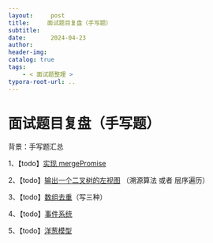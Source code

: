 ```yaml
---
layout:     post
title:     面试题目复盘（手写题）
subtitle:  
date:       2024-04-23
author:     
header-img: 
catalog: true
tags:
    - < 面试题整理 >
typora-root-url: ..
---
```




# 面试题目复盘（手写题）

背景：手写题汇总

1、【todo】[实现 mergePromise](https://github.com/CodingWithAlice/init-my/blob/master/src/assets/%E6%89%8B%E6%92%95/mergePromise.html)

2、【todo】[输出一个二叉树的左视图](https://github.com/CodingWithAlice/init-my/blob/master/src/assets/%E7%AE%97%E6%B3%95/%E8%BE%93%E5%87%BA%E4%BA%8C%E5%8F%89%E6%A0%91%E5%B7%A6%E8%A7%86%E5%9B%BE.html) （溯源算法 或者 层序遍历）

3、【todo】[数组去重](https://github.com/CodingWithAlice/init-my/blob/master/src/assets/%E6%89%8B%E6%92%95/%E6%95%B0%E7%BB%84%E5%8E%BB%E9%87%8D.html)（写三种）

4、【todo】[事件系统](https://github.com/CodingWithAlice/init-my/blob/master/src/assets/%E4%BA%8B%E4%BB%B6%E7%B3%BB%E7%BB%9F.html)

5、【todo】[洋葱模型](https://github.com/CodingWithAlice/init-my/blob/master/src/assets/%E6%89%8B%E6%92%95/%E6%B4%8B%E8%91%B1%E6%A8%A1%E5%9E%8B.html)
